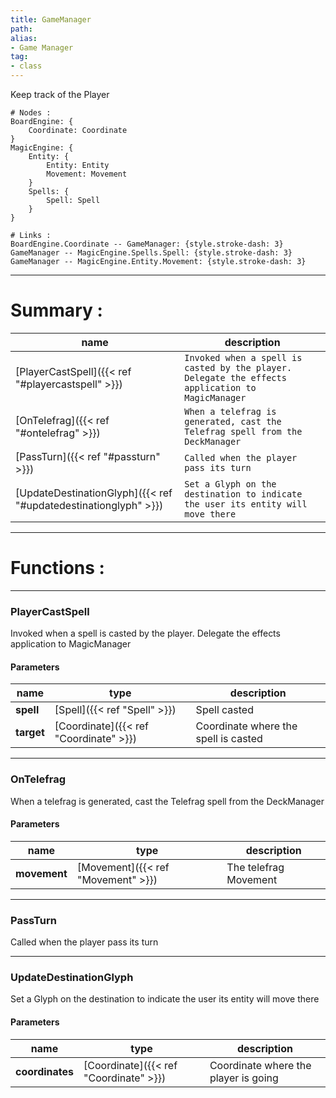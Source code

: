 ```yaml
---
title: GameManager
path: 
alias: 
- Game Manager
tag: 
- class
---
```

Keep track of the Player
```d2
# Nodes :
BoardEngine: {
    Coordinate: Coordinate
}
MagicEngine: {
    Entity: {
        Entity: Entity
        Movement: Movement
    }
    Spells: {
        Spell: Spell
    }
}

# Links :
BoardEngine.Coordinate -- GameManager: {style.stroke-dash: 3}
GameManager -- MagicEngine.Spells.Spell: {style.stroke-dash: 3}
GameManager -- MagicEngine.Entity.Movement: {style.stroke-dash: 3}

```
---
# Summary :
name|description
----|----
[PlayerCastSpell]({{< ref "#playercastspell" >}}) | `Invoked when a spell is casted by the player. Delegate the effects application to MagicManager`
[OnTelefrag]({{< ref "#ontelefrag" >}}) | `When a telefrag is generated, cast the Telefrag spell from the DeckManager`
[PassTurn]({{< ref "#passturn" >}}) | `Called when the player pass its turn`
[UpdateDestinationGlyph]({{< ref "#updatedestinationglyph" >}}) | `Set a Glyph on the destination to indicate the user its entity will move there`

---
# Functions :

---
### PlayerCastSpell
Invoked when a spell is casted by the player. Delegate the effects application to MagicManager

#### Parameters
name|type|description
-----|-----|-----
**spell**|[Spell]({{< ref "Spell" >}})|Spell casted
**target**|[Coordinate]({{< ref "Coordinate" >}})|Coordinate where the spell is casted

---
### OnTelefrag
When a telefrag is generated, cast the Telefrag spell from the DeckManager

#### Parameters
name|type|description
-----|-----|-----
**movement**|[Movement]({{< ref "Movement" >}})|The telefrag Movement

---
### PassTurn
Called when the player pass its turn

---
### UpdateDestinationGlyph
Set a Glyph on the destination to indicate the user its entity will move there

#### Parameters
name|type|description
-----|-----|-----
**coordinates**|[Coordinate]({{< ref "Coordinate" >}})|Coordinate where the player is going
